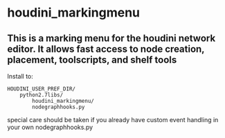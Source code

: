 # houdini_markingmenu
## This is a marking menu for the houdini network editor. It allows fast access to node creation, placement, toolscripts, and shelf tools

Install to:
``` 
HOUDINI_USER_PREF_DIR/    
    python2.7libs/        
        houdini_markingmenu/
        nodegraphhooks.py
```
special care should be taken if you already have custom event handling in your own nodegraphhooks.py


